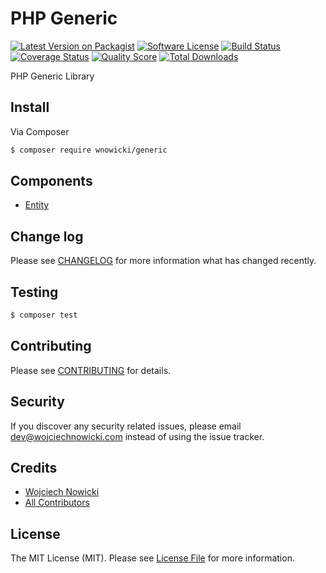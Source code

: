 # PHP Generic

[![Latest Version on Packagist][ico-version]][link-packagist]
[![Software License][ico-license]](LICENSE.md)
[![Build Status][ico-travis]][link-travis]
[![Coverage Status][ico-scrutinizer]][link-scrutinizer]
[![Quality Score][ico-code-quality]][link-code-quality]
[![Total Downloads][ico-downloads]][link-downloads]

PHP Generic Library

## Install

Via Composer

``` bash
$ composer require wnowicki/generic
```

## Components

- [Entity](doc/Entity.md)

## Change log

Please see [CHANGELOG](CHANGELOG.md) for more information what has changed recently.

## Testing

``` bash
$ composer test
```

## Contributing

Please see [CONTRIBUTING](CONTRIBUTING.md) for details.

## Security

If you discover any security related issues, please email dev@wojciechnowicki.com instead of using the issue tracker.

## Credits

- [Wojciech Nowicki][link-author]
- [All Contributors][link-contributors]

## License

The MIT License (MIT). Please see [License File](LICENSE.md) for more information.

[ico-version]: https://img.shields.io/packagist/v/wnowicki/generic.svg?style=flat-square
[ico-license]: https://img.shields.io/badge/license-MIT-brightgreen.svg?style=flat-square
[ico-travis]: https://img.shields.io/travis/wnowicki/generic/master.svg?style=flat-square
[ico-scrutinizer]: https://img.shields.io/scrutinizer/coverage/g/wnowicki/generic.svg?style=flat-square
[ico-code-quality]: https://img.shields.io/scrutinizer/g/wnowicki/generic.svg?style=flat-square
[ico-downloads]: https://img.shields.io/packagist/dt/wnowicki/generic.svg?style=flat-square

[link-packagist]: https://packagist.org/packages/league/generic
[link-travis]: https://travis-ci.org/wnowicki/generic
[link-scrutinizer]: https://scrutinizer-ci.com/g/wnowicki/generic/code-structure
[link-code-quality]: https://scrutinizer-ci.com/g/wnowicki/generic
[link-downloads]: https://packagist.org/packages/wnowicki/generic
[link-author]: https://github.com/wnowicki
[link-contributors]: ../../contributors
